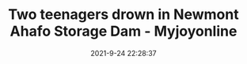 ---
"title": "Two teenagers drown in Newmont Ahafo Storage Dam - Myjoyonline"
"date": "2021-9-24 22:28:37"
"feed_name": "GOOGLENEWSMINING"
"feed_website": "https://news.google.com/search?q=mining%2Bincident&hl=en-US&gl=US&ceid=US:en"
"feed_rss": "https://news.google.com/rss/search?q=mining%2Bincident&hl=en-US&gl=US&ceid=US:en"
"link": "https://www.myjoyonline.com/two-teenagers-drown-in-newmont-ahafo-storage-dam/"
"file": "_posts/2021-1-1-731639bad4fe6bc93275dcf0e1eea33fd9e7a040.md"
"accident": "0"
"drilling": "0"
"dead": "0"
"injured": "0"
"where": "unknown site"
---
